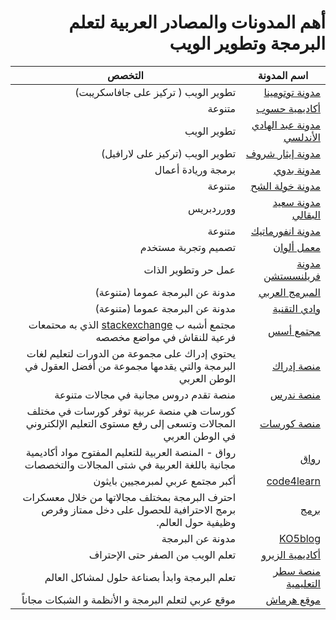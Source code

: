 <div dir=rtl>

# أهم المدونات والمصادر العربية لتعلم البرمجة وتطوير الويب

| اسم المدونة                            | التخصص                         |
| -------------------------------------- | ------------------------------ |
| [مدونة توتومينا](https://tutomena.com) | تطوير الويب ( تركيز على جافاسكريبت) |
| [أكاديمية حسوب](https://academy.hsoub.com/programming/) | متنوعة |
| [مدونة عبد الهادي الأندلسي](https://blog.abdelhadi.org/) | تطوير الويب |
| [مدونة إيثار شروف](https://etharshrouf.com/ar/blog) | تطوير الويب (تركيز على لارافيل) |
| [مدونة بدوي](https://badwi.com/) | برمجة وريادة أعمال |
| [مدونة خولة الشح](http://khawlah.ly/blog) | متنوعة |
| [مدونة سعيد البقالي](https://saidelbakkali.com/) | وورردبريس |
| [مدونة انفورماتيك](https://informatic-ar.com/) | متنوعة |
| [معمل ألوان](https://colorslab.com/blog/) | تصميم وتجربة مستخدم |
| [مدونة  فريلنسستشن](https://www.freelancestation.net/) | عمل حر وتطوير الذات |
| [المبرمج العربي](https://arabicprogrammer.com/) | مدونة عن البرمجة عموما (متنوعة) |
| [وادي التقنية](https://itwadi.com/) | مدونة عن البرمجة عموما (متنوعة) |
| [مجتمع أسس](https://aosus.org/) | مجتمع أشبه ب [stackexchange](https://stackexchange.com/) الذي به محتمعات فرعية للنقاش في مواضع مخصصه |
| [منصة إدراك](https://www.edraak.org/) | يحتوي إدراك على مجموعة من الدورات لتعليم لغات البرمجة والتي يقدمها مجموعة من أفضل العقول في الوطن العربي |
| [منصة ندرس](https://www.nadrus.com/) |منصة تقدم دروس مجانية في مجالات متنوعة |
| [منصة كورسات](https://www.coursat.org/) |كورسات هي منصة عربية توفر كورسات في مختلف المجالات وتسعى إلى رفع مستوى التعليم الإلكتروني في الوطن العربي|
| [رواق](https://www.rwaq.org/) |رواق - المنصة العربية للتعليم المفتوح مواد أكاديمية مجانية باللغة العربية في شتى المجالات والتخصصات |
| [code4learn](https://code4learn.teachable.com/) |أكبر مجتمع عربي لمبرمجيين بايثون|
| [برمج](https://www.barmej.com/) |احترف البرمجة بمختلف مجالاتها من خلال معسكرات برمج الاحترافية للحصول على دخل ممتاز وفرص وظيفية حول العالم.|
| [KO5blog](https://www.ko5blog.net/) |مدونة عن البرمجة|
| [أكاديمية الزيرو](https://elzero.org) | تعلم الويب من الصفر حتى الإحتراف |
| [منصة سطر التعليمية](https://satr.codes/) |  تعلم البرمجة وابدأ بصناعة حلول لمشاكل العالم |
| [موقع هرماش](https://harmash.com/) |  موقع عربي لتعلم البرمجة و الأنظمة و الشبكات مجاناً |

